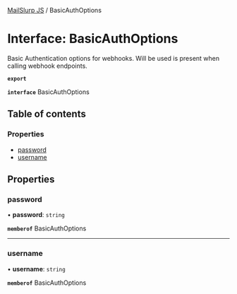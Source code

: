 [MailSlurp JS](../README.md) / BasicAuthOptions

# Interface: BasicAuthOptions

Basic Authentication options for webhooks. Will be used is present when calling webhook endpoints.

**`export`**

**`interface`** BasicAuthOptions

## Table of contents

### Properties

- [password](BasicAuthOptions.md#password)
- [username](BasicAuthOptions.md#username)

## Properties

### password

• **password**: `string`

**`memberof`** BasicAuthOptions

___

### username

• **username**: `string`

**`memberof`** BasicAuthOptions
